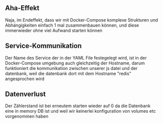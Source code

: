 ## Aha-Effekt  
Naja, im Endeffekt, dass wir mit Docker-Compose komplexe Strukturen und Abhängigkeiten einfach 1 mal zusammenbauen können, und diese immerwieder ohne viel Aufwand starten können

## Service-Kommunikation  
Der Name des Service der in der YAML File festegelegt wird, ist in der Docker-Compose umgebung auch gleichzeitig der Hostname, darum funktioniert die kommunikation zwischen unserer js datei und der datenbank, weil die datenbank dort mit dem Hostname "redis" angesprochen wird

## Datenverlust  
Der Zählerstand ist bei erneutem starten wieder auf 0 da die Datenbank eine in memory DB ist und weil wir keinerlei konfiguration von volumes etc vorgenommen haben
